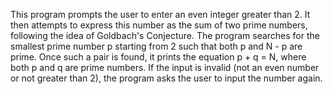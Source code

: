 This program prompts the user to enter an even integer greater than 2. It then attempts to express this number as the sum of two prime numbers, following the idea of Goldbach's Conjecture. The program searches for the smallest prime number p starting from 2 such that both p and N - p are prime. Once such a pair is found, it prints the equation p + q = N, where both p and q are prime numbers.
If the input is invalid (not an even number or not greater than 2), the program asks the user to input the number again.
